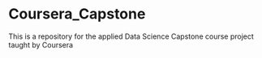 # Coursera_Capstone
This is a repository for the applied Data Science Capstone course project taught by Coursera
